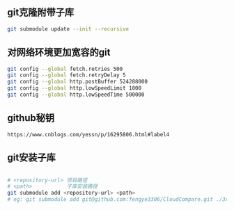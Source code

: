 

## git克隆附带子库

```bash
git submodule update --init --recursive
```

## 对网络环境更加宽容的git

```bash
git config --global fetch.retries 500
git config --global fetch.retryDelay 5
git config --global http.postBuffer 524288000
git config --global http.lowSpeedLimit 1000
git config --global http.lowSpeedTime 500000
```

## github秘钥

```Link
https://www.cnblogs.com/yessn/p/16295806.html#label4   
```

## git安装子库

```bash

# <repository-url> 项目路径
# <path>           子库安装路径
git submodule add <repository-url> <path>
# eg: git submodule add git@github.com:fengye3306/CloudCompare.git ./3rdparty/CloudCompare
```




